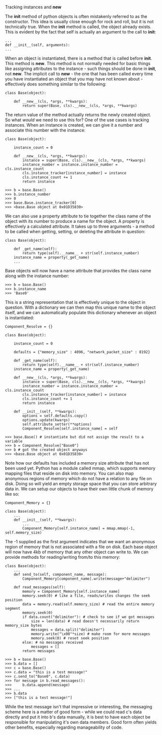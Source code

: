 Tracking instances and __new__

The __init__ method of python objects is often mistakenly referred to as the
constructor. This idea is usually close enough for rock and roll, but it is
not technically true. When the __init__ method is called, the object already
exists. This is evident by the fact that self is actually an argument to
the call to __init__:

    ...
    def __init__(self, arguments):
    ...

When an object is instantiated, there is a method that is called before __init__.
This method is __new__. This method is not normally needed for basic things like
assigning attributes to the instance - such things should be done in __init__, 
not __new__. The implicit call to __new__ - the one that has been called every
time you have instantiated an object that you may have not known about - effectively 
does something similar to the following:

    class Base(object):
    
        def __new__(cls, *args, **kwargs):
            return super(Base, cls).__new__(cls, *args, **kwargs)
            
The return value of the method actually returns the newly created object.            
So what *would* we need to use this for? One of the use cases is tracking
instances. When an instance is created, we can give it a number and associate
this number with the instance:
                
    class Base(object):
    
        instance_count = 0
        
        def __new__(cls, *args, **kwargs):
            instance = super(Base, cls).__new__(cls, *args, **kwargs)
            instance_number = instance.instance_number = cls.instance_count
            cls.instance_tracker[instance_number] = instance
            cls.instance_count += 1
            return instance

    >>> b = base.Base()
    >>> b.instance_number
    >>> 0
    >>> base.Base.instance_tracker[0]
    >>> <base.Base object at 0x01D35830>
    
We can also use a property attribute to tie together the class name of the
object with its number to produce a name for the object. A property is 
effectively a calculated attribute. It takes up to three arguments - a method 
to be called when getting, setting, or deleting the attribute in question:

    class Base(object):
        
        def _get_name(self):
            return type(self).__name__ + str(self.instance_number)
        instance_name = property(_get_name)
        ...
        
Base objects will now have a name attribute that provides the class name
along with the instance number:
    
    >>> b = base.Base()
    >>> b.instance_name
    >>> 'Base0'
    
This is a string representation that is effectively unique to the object
in question. With a dictionary we can then map this unique name to the
object itself, and we can automatically populate this dictionary whenever
an object is instantiated:
    
    Component_Resolve = {}
    
    class Base(object):
        
        instance_count = 0
        
        defaults = {"memory_size" : 4096, "network_packet_size" : 8192}
        
        def _get_name(self):
            return type(self).__name__ + str(self.instance_number)
        instance_name = property(_get_name)
              
        def __new__(cls, *args, **kwargs):
            instance = super(Base, cls).__new__(cls, *args, **kwargs)
            instance_number = instance.instance_number = cls.instance_count
            cls.instance_tracker[instance_number] = instance
            cls.instance_count += 1
            return instance
            
        def __init__(self, **kwargs):
            options = self.defaults.copy()
            options.update(kwargs)
            self.attribute_setter(**options)
            Component_Resolve[self.instance_name] = self
            
    >>> base.Base() # instantiate but did not assign the result to a variable
    >>> b = Component_Resolve["Base0"]
    >>> b # got the created object anyways
    >>> <base.Base object at 0x01D35830>
    
Note how our defaults has included a memory size attribute that has not been used
yet. Python has a module called mmap, which supports memory mapping files that
reside on disk into memory. You can also map anonymous regions of memory which
do not have a relation to any file on disk. Doing so will yield an empty storage 
space that you can store arbitrary data in. We can setup our objects to have their
own little chunk of memory like so:
    
    Component_Memory = {}
    
    class Base(object):
        ...
        def __init__(self, **kwargs):
            ...
            Component_Memory[self.instance_name] = mmap.mmap(-1, self.memory_size)
            
The -1 supplied as the first argument indicates that we want an anonymous region
of memory that is not associated with a file on disk. Each base object will now
have 4kb of memory that any other object can write to. We can provide methods
for reading/writing from/to this memory:
            
    class Base(object):
        ...
        def send_to(self, component_name, message):
            Component_Memory[component_name].write(message+"delimiter")
        
        def read_messages(self):
            memory = Component_Memory[self.instance_name]
            memory.seek(0) # like a file, reads/writes changes the seek position
            data = memory.read(self.memory_size) # read the entire memory segment
            memory.seek(0)
            if data.count("delimiter"): # check to see if we got messages
                size = len(data) # read doesn't necessarily return memory_size bytes
                messages = data.split("delimiter")
                memory.write("\x00"*size) # make room for more messages
                memory.seek(0) # reset seek position
            else: # no messages received
                messages = [] 
            return messages
        
    >>> b = base.Base()
    >>> b.data = []
    >>> c = base.Base()
    >>> c.data = "this is a test message!"
    >>> c.send_to("Base0", c.data)
    >>> for message in b.read_messages():
    >>>     b.data.append(message)
    >>> ...
    >>> b.data
    >>> ["this is a test message!"]
    
While the test message isn't that impressive or interesting, the messaging 
scheme here is a matter of good form - while we could read c's data directly
and put it into b's data manually, it is best to have each object be responsible
for manipulating it's own data members. Good form often yields other benefits,
especially regarding manageability of code.